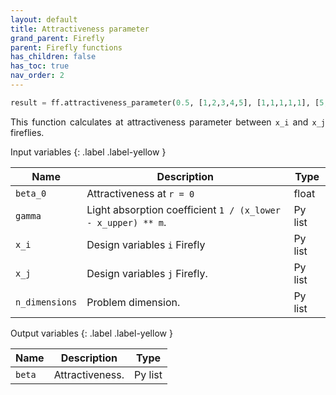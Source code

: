 ```yaml
---
layout: default
title: Attractiveness parameter
grand_parent: Firefly
parent: Firefly functions
has_children: false
has_toc: true
nav_order: 2
---
```


<!--Don't delete ths script-->
<script src = "https://polyfill.io/v3/polyfill.min.js?features=es6"></script>
<script id = "MathJax-script" async src="https://cdn.jsdelivr.net/npm/mathjax@3/es5/tex-mml-chtml.js"></script>
<!--Don't delete ths script-->

```python
result = ff.attractiveness_parameter(0.5, [1,2,3,4,5], [1,1,1,1,1], [5,5,5,5,5], 5)
```

<p align="justify">
This function calculates at attractiveness parameter between <code>x_i</code> and <code>x_j</code> fireflies.
</p>

Input variables
{: .label .label-yellow }

<table style = "width:100%">
    <thead>
      <tr>
        <th>Name</th>
        <th>Description</th>
        <th>Type</th>
      </tr>
    </thead>
    <tr>
        <td><code>beta_0</code></td>
        <td>Attractiveness at <code>r = 0</code></td>
        <td>float</td>
    </tr>
    <tr>
        <td><code>gamma</code></td>
        <td>Light absorption coefficient  <code>1 / (x_lower - x_upper) ** m</code>.</td>
        <td>Py list</td>
    </tr>
     <tr>
        <td><code>x_i</code></td>
        <td>Design variables <code>i</code> Firefly</td>
        <td>Py list</td>
    </tr>
     <tr>
        <td><code>x_j</code></td>
        <td>Design variables <code>j</code> Firefly.</td>
        <td>Py list</td>
    </tr>
     <tr>
        <td><code>n_dimensions</code></td>
        <td>Problem dimension.</td>
        <td>Py list</td>
    </tr>
</table>

Output variables
{: .label .label-yellow }

<table style = "width:100%">
    <thead>
      <tr>
        <th>Name</th>
        <th>Description</th>
        <th>Type</th>
      </tr>
    </thead>
    <tr>
        <td><code>beta</code></td>
        <td>Attractiveness.</td>
        <td>Py list</td>
    </tr>
</table>
